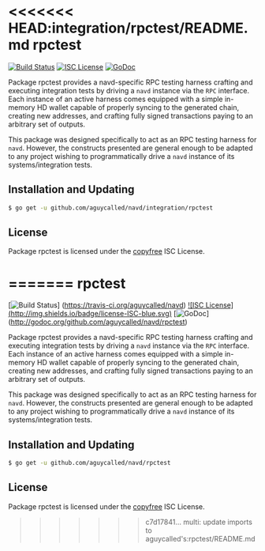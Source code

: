 <<<<<<< HEAD:integration/rpctest/README.md
rpctest
=======

[![Build Status](http://img.shields.io/travis/aguycalled/navd.svg)](https://travis-ci.org/aguycalled/navd)
[![ISC License](http://img.shields.io/badge/license-ISC-blue.svg)](http://copyfree.org)
[![GoDoc](https://img.shields.io/badge/godoc-reference-blue.svg)](http://godoc.org/github.com/aguycalled/navd/integration/rpctest)

Package rpctest provides a navd-specific RPC testing harness crafting and
executing integration tests by driving a `navd` instance via the `RPC`
interface. Each instance of an active harness comes equipped with a simple
in-memory HD wallet capable of properly syncing to the generated chain,
creating new addresses, and crafting fully signed transactions paying to an
arbitrary set of outputs.

This package was designed specifically to act as an RPC testing harness for
`navd`. However, the constructs presented are general enough to be adapted to
any project wishing to programmatically drive a `navd` instance of its
systems/integration tests.

## Installation and Updating

```bash
$ go get -u github.com/aguycalled/navd/integration/rpctest
```

## License

Package rpctest is licensed under the [copyfree](http://copyfree.org) ISC
License.

=======
rpctest
=======

[![Build Status](http://img.shields.io/travis/aguycalled/navd.svg)]
(https://travis-ci.org/aguycalled/navd) [![ISC License]
(http://img.shields.io/badge/license-ISC-blue.svg)](http://copyfree.org)
[![GoDoc](https://img.shields.io/badge/godoc-reference-blue.svg)]
(http://godoc.org/github.com/aguycalled/navd/rpctest)

Package rpctest provides a navd-specific RPC testing harness crafting and
executing integration tests by driving a `navd` instance via the `RPC`
interface. Each instance of an active harness comes equipped with a simple
in-memory HD wallet capable of properly syncing to the generated chain,
creating new addresses, and crafting fully signed transactions paying to an
arbitrary set of outputs. 

This package was designed specifically to act as an RPC testing harness for
`navd`. However, the constructs presented are general enough to be adapted to
any project wishing to programmatically drive a `navd` instance of its
systems/integration tests. 

## Installation and Updating

```bash
$ go get -u github.com/aguycalled/navd/rpctest
```

## License


Package rpctest is licensed under the [copyfree](http://copyfree.org) ISC
License.

>>>>>>> c7d17841... multi: update imports to aguycalled's:rpctest/README.md
